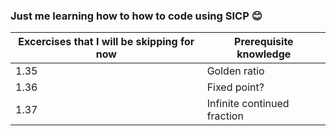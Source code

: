 ### Just me learning how to how to code using SICP 😊
| Excercises that I will be skipping for now | Prerequisite knowledge |
| ---- | ---- |
| 1.35 | Golden ratio |
| 1.36 | Fixed point? |
| 1.37 | Infinite continued fraction |
